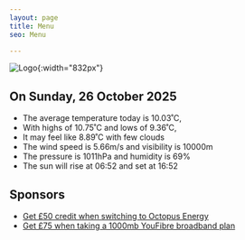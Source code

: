 ```yaml
---
layout: page
title: Menu
seo: Menu

---
```


![Logo](/images/logo.jpg){:width="832px"}

<!-- weather_marker starts -->
## On Sunday, 26 October 2025

- The average temperature today is 10.03˚C,
- With highs of 10.75˚C and lows of 9.36˚C,
- It may feel like 8.89˚C with few clouds
- The wind speed is 5.66m/s and visibility is 10000m
- The pressure is 1011hPa and humidity is 69%
- The sun will rise at 06:52 and set at 16:52

<!-- weather_marker ends -->

## Sponsors

- [Get £50 credit when switching to Octopus Energy](https://bit.ly/3oD1nnS)
- [Get £75 when taking a 1000mb YouFibre broadband plan](https://aklam.io/91zWhU?)
